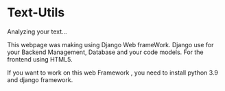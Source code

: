 # Text-Utils


Analyzing your text...

This webpage was making using Django Web frameWork. Django use for your Backend Management, Database and your code models.
For the frontend using HTML5.

If you want to work on this web Framework , you need to install python 3.9 and django framework.
